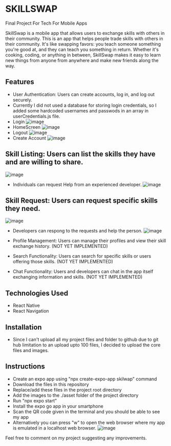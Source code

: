 # SKILLSWAP

Final Project For Tech For Mobile Apps

SkillSwap is a mobile app that allows users to exchange skills with others in their community. This is an app that helps people trade skills with others in their community. It's like swapping favors: you teach someone something you're good at, and they can teach you something in return. Whether it's cooking, coding, or anything in between, SkillSwap makes it easy to learn new things from anyone from anywhere and make new friends along the way.

## Features

- User Authentication: Users can create accounts, log in, and log out securely.
- Currently I did not used a database for storing login credentials, so I added some hardcoded usernames and passwods in an array in userCredentials.js file.
- Login
 ![image](https://github.com/K1sh0re-allu/skillswap/assets/167723533/d6b77879-fce0-4fe6-92ed-5ffa8bfab697)
- HomeScreen
 ![image](https://github.com/K1sh0re-allu/skillswap/assets/167723533/0bbc7c9b-28c5-4004-aa56-1a0c0c595917)
- Logout
![image](https://github.com/K1sh0re-allu/skillswap/assets/167723533/7d090bd5-2ee1-4a6d-98f2-24a0fd0a7ef1)
- Create Account
![image](https://github.com/K1sh0re-allu/skillswap/assets/167723533/ed1f5741-dc18-4e48-b9de-dac812952d30)



 ## Skill Listing: Users can list the skills they have and are willing to share.
  ![image](https://github.com/K1sh0re-allu/skillswap/assets/167723533/cedf179c-2022-46d6-acd4-30d1407938c8)
- Individuals can request Help from an experienced developer.
  ![image](https://github.com/K1sh0re-allu/skillswap/assets/167723533/1d545f1b-c08c-4649-a766-ff5290dc2e0e)


 ## Skill Request: Users can request specific skills they need.
  ![image](https://github.com/K1sh0re-allu/skillswap/assets/167723533/c4123ac5-ecd1-4b35-b0e1-c1c611ac9a30)
- Developers can respong to the requests and help the person.
  ![image](https://github.com/K1sh0re-allu/skillswap/assets/167723533/02bbd3d4-2dfd-4ab4-8080-95a5e509f85a)


- Profile Management: Users can manage their profiles and view their skill exchange history. (NOT YET IMPLEMENTED)
- Search Functionality: Users can search for specific skills or users offering those skills. (NOT YET IMPLEMENTED)
- Chat Functionality: Users and developers can chat in the app itself exchanging information and skills. (NOT YET IMPLEMENTED)

## Technologies Used

- React Native
- React Navigation

 ## Installation

- Since I can't upload all my project files and folder to github due to git hub limitation to an upload upto 100 files, I decided to upload the core files and images.

 ## Instructions

- Create an expo app using "npx create-expo-app skilwap" command
- Download the files in this repository
- Replace/add these files in the project root directory
- Add the images to the ./asset folder of the project directory
- Run "npx expo start"
- Install the expo go app in your smartphone
- Scan the QR code given in the terminal and you should be able to see my app
- Alternatively you can press "w" to open the web browser where my app is emulated in a localhost web browser.
![image](https://github.com/K1sh0re-allu/skillswap/assets/167723533/33b07b8c-db54-402e-bde1-776da682d74f)

Feel free to comment on my project suggesting any improvements.
